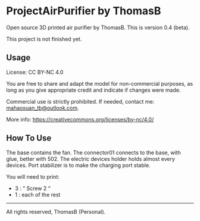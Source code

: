# ProjectAirPurifier by ThomasB

Open source 3D printed air purifier by ThomasB. This is version 0.4 (beta).

This project is not finished yet.


## Usage 

License: CC BY-NC 4.0  

You are free to share and adapt the model for non-commercial purposes, as long as you give appropriate credit and indicate if changes were made.  

Commercial use is strictly prohibited. If needed, contact me: mahaoxuan_tb@outlook.com.

More info: https://creativecommons.org/licenses/by-nc/4.0/


## How To Use

The base contains the fan. The connector01 connects to the base, with glue, better with 502. The electric devices holder holds almost every devices. Port stabilizer is to make the charging port stable.

You will need to print: 

- 3 : “ Screw 2 “
- 1 : each of the rest


--- 
All rights reserved, ThomasB (Personal).
